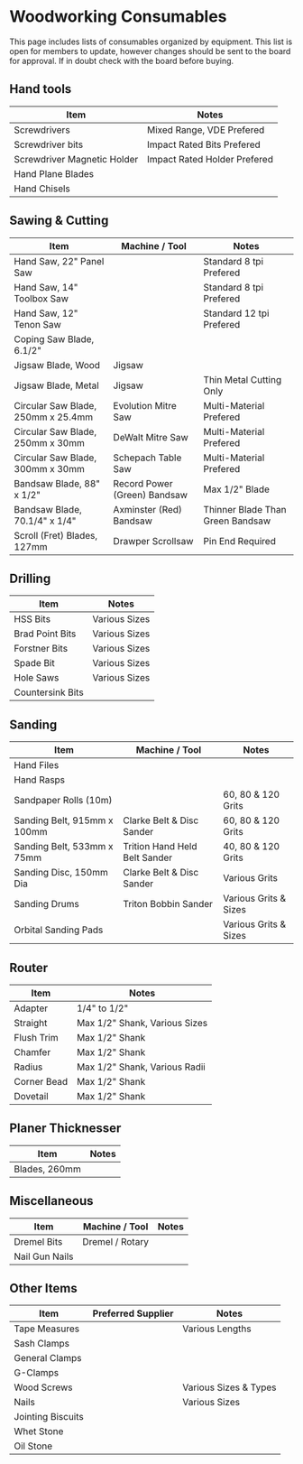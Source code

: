 # Woodworking Consumables
This page includes lists of consumables organized by equipment.  This list is open for members to update, however changes should be sent to the board for approval. If in doubt check with the board before buying.

## Hand tools
| Item                        | Notes                         |
|-----------------------------|-------------------------------|
| Screwdrivers                | Mixed Range, VDE Prefered     |
| Screwdriver bits            | Impact Rated Bits Prefered    |
| Screwdriver Magnetic Holder | Impact Rated Holder Prefered  |
| Hand Plane Blades           |                               |
| Hand Chisels                |                               |

## Sawing & Cutting
| Item                               | Machine / Tool               | Notes                             |
|------------------------------------|------------------------------|-----------------------------------|
| Hand Saw, 22" Panel Saw            |                              | Standard 8 tpi Prefered           |
| Hand Saw, 14" Toolbox Saw          |                              | Standard 8 tpi Prefered           |
| Hand Saw, 12" Tenon Saw            |                              | Standard 12 tpi Prefered          |
| Coping Saw Blade, 6.1/2"           |                              |                                   |
| Jigsaw Blade, Wood                 | Jigsaw                       |                                   |
| Jigsaw Blade, Metal                | Jigsaw                       | Thin Metal Cutting Only           |
| Circular Saw Blade, 250mm x 25.4mm | Evolution Mitre Saw          | Multi-Material Prefered           |
| Circular Saw Blade, 250mm x 30mm   | DeWalt Mitre Saw             | Multi-Material Prefered           |
| Circular Saw Blade, 300mm x 30mm   | Schepach Table Saw           | Multi-Material Prefered           |
| Bandsaw Blade, 88" x 1/2"          | Record Power (Green) Bandsaw | Max 1/2" Blade                    |
| Bandsaw Blade, 70.1/4" x 1/4"      | Axminster (Red) Bandsaw      | Thinner Blade Than Green Bandsaw  |
| Scroll (Fret) Blades, 127mm        | Drawper Scrollsaw            | Pin End Required                  |

## Drilling
| Item             | Notes         |
|------------------|---------------|
| HSS Bits         | Various Sizes |
| Brad Point Bits  | Various Sizes |
| Forstner Bits    | Various Sizes |
| Spade Bit        | Various Sizes |
| Hole Saws        | Various Sizes |
| Countersink Bits |               |

## Sanding
| Item                        | Machine / Tool                | Notes                 |
|-----------------------------|-------------------------------|-----------------------|
| Hand Files                  |                               |                       |
| Hand Rasps                  |                               |                       |
| Sandpaper Rolls (10m)       |                               | 60, 80 & 120 Grits    |
| Sanding Belt, 915mm x 100mm | Clarke Belt & Disc Sander     | 60, 80 & 120 Grits    |
| Sanding Belt, 533mm x 75mm  | Trition Hand Held Belt Sander | 40, 80 & 120 Grits    |
| Sanding Disc, 150mm Dia     | Clarke Belt & Disc Sander     | Various Grits         |
| Sanding Drums               | Triton Bobbin Sander          | Various Grits & Sizes |
| Orbital Sanding Pads        |                               | Various Grits & Sizes | 

## Router
| Item        | Notes                         |
|-------------|-------------------------------|
| Adapter     | 1/4" to 1/2"                  |
| Straight    | Max 1/2" Shank, Various Sizes |
| Flush Trim  | Max 1/2" Shank                |
| Chamfer     | Max 1/2" Shank                |
| Radius      | Max 1/2" Shank, Various Radii |
| Corner Bead | Max 1/2" Shank                |
| Dovetail    | Max 1/2" Shank                |

## Planer Thicknesser
| Item          | Notes |
|---------------|-------|
| Blades, 260mm |       |

## Miscellaneous
| Item           | Machine / Tool  | Notes |
|----------------|-----------------|-------|
| Dremel Bits    | Dremel / Rotary |       |
| Nail Gun Nails |                 |       |

## Other Items
| Item              | Preferred Supplier | Notes                 |
|-------------------|--------------------|-----------------------|
| Tape Measures     |                    | Various Lengths       |
| Sash Clamps       |                    |                       |
| General Clamps    |                    |                       |
| G-Clamps          |                    |                       |
| Wood Screws       |                    | Various Sizes & Types |
| Nails             |                    | Various Sizes         |
| Jointing Biscuits |                    |                       |
| Whet Stone        |                    |                       |
| Oil Stone         |                    |                       |
